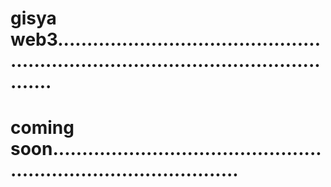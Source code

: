# gisya web3.........................................................................................................
# coming soon.....................................................................................
